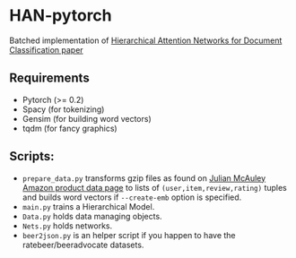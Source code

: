 # HAN-pytorch
Batched implementation of [Hierarchical Attention Networks for Document Classification paper](https://www.cs.cmu.edu/~diyiy/docs/naacl16.pdf)

## Requirements
- Pytorch (>= 0.2)
- Spacy (for tokenizing)
- Gensim (for building word vectors)
- tqdm (for fancy graphics)

## Scripts:
- `prepare_data.py` transforms gzip files as found on [Julian McAuley Amazon product data page](http://jmcauley.ucsd.edu/data/amazon/) to lists of `(user,item,review,rating)` tuples and builds word vectors if `--create-emb` option is specified.
- `main.py` trains a Hierarchical Model.
- `Data.py` holds data managing objects.
- `Nets.py` holds networks.
- `beer2json.py` is an helper script if you happen to have the ratebeer/beeradvocate datasets.
